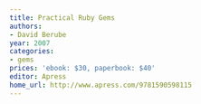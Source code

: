 ```yaml
---
title: Practical Ruby Gems
authors:
- David Berube
year: 2007
categories:
- gems
prices: 'ebook: $30, paperbook: $40'
editor: Apress
home_url: http://www.apress.com/9781590598115
---
```

